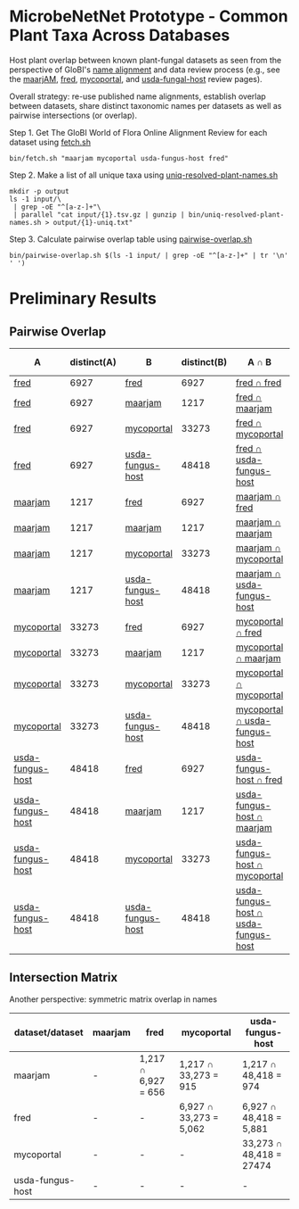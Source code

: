 # MicrobeNetNet Prototype - Common Plant Taxa Across Databases 

Host plant overlap between known plant-fungal datasets as seen from the perspective of GloBI's [name alignment](https://big-bee-network.github.io/name-alignment-workshop/) and data review process (e.g., see the [maarjAM](https://depot.globalbioticinteractions/reviews/globalbioticineractions/maarjam), [fred](https://depot.globalbioticinteractions/fred), [mycoportal](https://depot.globalbioticinteractions/mycoportal), and [usda-fungal-host](https://depot.globalbioticinteractions/usda-fungal-host) review pages).  

Overall strategy: re-use published name alignments, establish overlap between datasets, share distinct taxonomic names per datasets as well as pairwise intersections (or overlap). 


Step 1. Get The GloBI World of Flora Online Alignment Review for each dataset using [fetch.sh](bin/fetch.sh)
```
bin/fetch.sh "maarjam mycoportal usda-fungus-host fred"
```

Step 2. Make a list of all unique taxa using [uniq-resolved-plant-names.sh](bin/uniq-resolved-plant-names.sh)
```
mkdir -p output
ls -1 input/\
 | grep -oE "^[a-z-]+"\
 | parallel "cat input/{1}.tsv.gz | gunzip | bin/uniq-resolved-plant-names.sh > output/{1}-uniq.txt" 
```

Step 3. Calculate pairwise overlap table using [pairwise-overlap.sh](bin/pairwise-overlap.sh)

```
bin/pairwise-overlap.sh $(ls -1 input/ | grep -oE "^[a-z-]+" | tr '\n' ' ')
```

# Preliminary Results


## Pairwise Overlap

A | distinct(A) | B | distinct(B) | A ∩ B | distinct (A ∩ B)
--- | --- | --- | --- | --- | ---
[fred](output/fred-uniq.txt) | 6927 | [fred](output/fred-uniq.txt) | 6927 | [fred ∩ fred](output/fred-intersect-fred.txt) | 6927
[fred](output/fred-uniq.txt) | 6927 | [maarjam](output/maarjam-uniq.txt) | 1217 | [fred ∩ maarjam](output/fred-intersect-maarjam.txt) | 656
[fred](output/fred-uniq.txt) | 6927 | [mycoportal](output/mycoportal-uniq.txt) | 33273 | [fred ∩ mycoportal](output/fred-intersect-mycoportal.txt) | 5062
[fred](output/fred-uniq.txt) | 6927 | [usda-fungus-host](output/usda-fungus-host-uniq.txt) | 48418 | [fred ∩ usda-fungus-host](output/fred-intersect-usda-fungus-host.txt) | 5881
[maarjam](output/maarjam-uniq.txt) | 1217 | [fred](output/fred-uniq.txt) | 6927 | [maarjam ∩ fred](output/maarjam-intersect-fred.txt) | 656
[maarjam](output/maarjam-uniq.txt) | 1217 | [maarjam](output/maarjam-uniq.txt) | 1217 | [maarjam ∩ maarjam](output/maarjam-intersect-maarjam.txt) | 1217
[maarjam](output/maarjam-uniq.txt) | 1217 | [mycoportal](output/mycoportal-uniq.txt) | 33273 | [maarjam ∩ mycoportal](output/maarjam-intersect-mycoportal.txt) | 915
[maarjam](output/maarjam-uniq.txt) | 1217 | [usda-fungus-host](output/usda-fungus-host-uniq.txt) | 48418 | [maarjam ∩ usda-fungus-host](output/maarjam-intersect-usda-fungus-host.txt) | 974
[mycoportal](output/mycoportal-uniq.txt) | 33273 | [fred](output/fred-uniq.txt) | 6927 | [mycoportal ∩ fred](output/mycoportal-intersect-fred.txt) | 5062
[mycoportal](output/mycoportal-uniq.txt) | 33273 | [maarjam](output/maarjam-uniq.txt) | 1217 | [mycoportal ∩ maarjam](output/mycoportal-intersect-maarjam.txt) | 915
[mycoportal](output/mycoportal-uniq.txt) | 33273 | [mycoportal](output/mycoportal-uniq.txt) | 33273 | [mycoportal ∩ mycoportal](output/mycoportal-intersect-mycoportal.txt) | 33273
[mycoportal](output/mycoportal-uniq.txt) | 33273 | [usda-fungus-host](output/usda-fungus-host-uniq.txt) | 48418 | [mycoportal ∩ usda-fungus-host](output/mycoportal-intersect-usda-fungus-host.txt) | 27474
[usda-fungus-host](output/usda-fungus-host-uniq.txt) | 48418 | [fred](output/fred-uniq.txt) | 6927 | [usda-fungus-host ∩ fred](output/usda-fungus-host-intersect-fred.txt) | 5881
[usda-fungus-host](output/usda-fungus-host-uniq.txt) | 48418 | [maarjam](output/maarjam-uniq.txt) | 1217 | [usda-fungus-host ∩ maarjam](output/usda-fungus-host-intersect-maarjam.txt) | 974
[usda-fungus-host](output/usda-fungus-host-uniq.txt) | 48418 | [mycoportal](output/mycoportal-uniq.txt) | 33273 | [usda-fungus-host ∩ mycoportal](output/usda-fungus-host-intersect-mycoportal.txt) | 27474
[usda-fungus-host](output/usda-fungus-host-uniq.txt) | 48418 | [usda-fungus-host](output/usda-fungus-host-uniq.txt) | 48418 | [usda-fungus-host ∩ usda-fungus-host](output/usda-fungus-host-intersect-usda-fungus-host.txt) | 48418


## Intersection Matrix

Another perspective: symmetric matrix overlap in names 

dataset/dataset | maarjam | fred | mycoportal | usda-fungus-host
--- | --- | --- | --- | ---
maarjam | - | 1,217 ∩ 6,927 = 656 | 1,217 ∩ 33,273 = 915 | 1,217 ∩ 48,418 = 974
fred | - | - | 6,927 ∩ 33,273 = 5,062 | 6,927 ∩ 48,418 = 5,881
mycoportal | - | - | - | 33,273 ∩ 48,418 = 27474
usda-fungus-host | - | - | - | -

